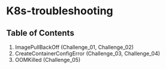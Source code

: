 # K8s-troubleshooting

## Table of Contents
1. ImagePullBackOff (Challenge_01, Challenge_02)
2. CreateContainerConfigError (Challenge_03, Challenge_04)
3. OOMKilled (Challenge_05)




